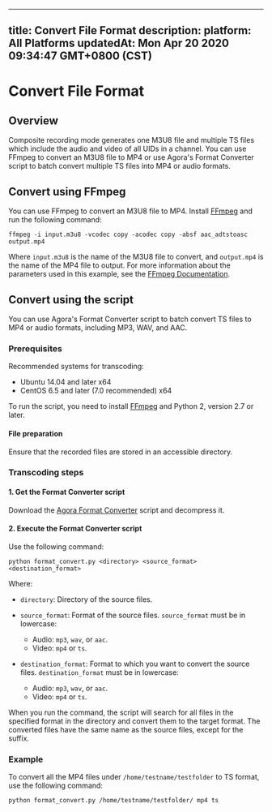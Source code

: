 
---
title: Convert File Format
description: 
platform: All Platforms
updatedAt: Mon Apr 20 2020 09:34:47 GMT+0800 (CST)
---
# Convert File Format
## Overview

Composite recording mode generates one M3U8 file and multiple TS files which include the audio and video of all UIDs in a channel. You can use FFmpeg to convert an M3U8 file to MP4 or use Agora's Format Converter script to batch convert multiple TS files into MP4 or audio formats.

## Convert using FFmpeg

You can use FFmpeg to convert an M3U8 file to MP4. Install [FFmpeg](http://ffmpeg.org/download.html) and run the following command:

```
ffmpeg -i input.m3u8 -vcodec copy -acodec copy -absf aac_adtstoasc output.mp4
```

Where `input.m3u8` is the name of the M3U8 file to convert, and `output.mp4` is the name of the MP4 file to output. For more information about the parameters used in this example, see the [FFmpeg Documentation](https://www.ffmpeg.org/ffmpeg.html).

## Convert using the script

You can use Agora's Format Converter script to batch convert TS files to MP4 or audio formats, including MP3, WAV, and AAC.

### Prerequisites

Recommended systems for transcoding:

- Ubuntu 14.04 and later x64
- CentOS 6.5 and later (7.0 recommended) x64

To run the script, you need to install [FFmpeg](http://ffmpeg.org/download.html) and Python 2, version 2.7 or later.

#### File preparation

Ensure that the recorded files are stored in an accessible directory.

### Transcoding steps

#### 1. Get the Format Converter script

Download the [Agora Format Converter](https://download.agora.io/acrsdk/release/format_convert_1.0.tar.gz) script and decompress it.

#### 2. Execute the Format Converter script

Use the following command:

```
python format_convert.py <directory> <source_format> <destination_format>
```

Where:

- `directory`: Directory of the source files.

- `source_format`: Format of the source files. `source_format` must be in lowercase:

  - Audio: `mp3`, `wav`, or `aac`.
  - Video: `mp4` or `ts`.
  
- `destination_format`: Format to which you want to convert the source files. `destination_format` must be in lowercase:

  - Audio: `mp3`, `wav`, or `aac`.
  - Video: `mp4` or `ts`.

When you run the command, the script will search for all files in the specified format in the directory and convert them to the target format. The converted files have the same name as the source files, except for the suffix.

### Example

To convert all the MP4 files under `/home/testname/testfolder` to TS format, use the following command:

```
python format_convert.py /home/testname/testfolder/ mp4 ts
```
